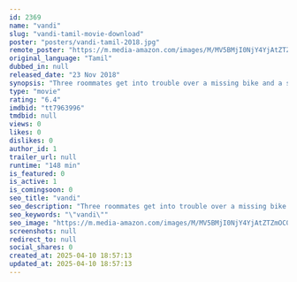 ```yaml
---
id: 2369
name: "vandi"
slug: "vandi-tamil-movie-download"
poster: "posters/vandi-tamil-2018.jpg"
remote_poster: "https://m.media-amazon.com/images/M/MV5BMjI0NjY4YjAtZTZmOC00ZjgzLTkyMTUtODAzZDRjMTc1YzE1XkEyXkFqcGc@._V1_SX300.jpg"
original_language: "Tamil"
dubbed_in: null
released_date: "23 Nov 2018"
synopsis: "Three roommates get into trouble over a missing bike and a stolen bike, which, intriguingly, could be the answer to their problems."
type: "movie"
rating: "6.4"
imdbid: "tt7963996"
tmdbid: null
views: 0
likes: 0
dislikes: 0
author_id: 1
trailer_url: null
runtime: "148 min"
is_featured: 0
is_active: 1
is_comingsoon: 0
seo_title: "vandi"
seo_description: "Three roommates get into trouble over a missing bike and a stolen bike, which, intriguingly, could be the answer to their problems."
seo_keywords: "\"vandi\""
seo_image: "https://m.media-amazon.com/images/M/MV5BMjI0NjY4YjAtZTZmOC00ZjgzLTkyMTUtODAzZDRjMTc1YzE1XkEyXkFqcGc@._V1_SX300.jpg"
screenshots: null
redirect_to: null
social_shares: 0
created_at: 2025-04-10 18:57:13
updated_at: 2025-04-10 18:57:13
---
```


